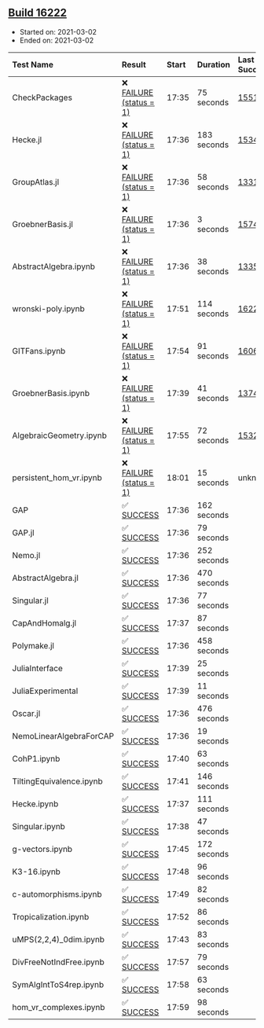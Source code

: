 ## [Build 16222](https://oscarci.mathematik.uni-kl.de/job/oscar/16222/)

* Started on: 2021-03-02
* Ended on: 2021-03-02

| Test Name    | Result | Start | Duration | Last Success | First Failure |
|:-------------|:-------|:------|:---------|:-------------|:--------------|
| CheckPackages | ❌ [FAILURE (status = 1)](https://oscarci.mathematik.uni-kl.de/job/oscar/16222/artifact/logs/build-16222/CheckPackages.log) | 17:35 | 75 seconds | [15514](https://oscarci.mathematik.uni-kl.de/job/oscar/15514/) | [15515](https://oscarci.mathematik.uni-kl.de/job/oscar/15515/) |
| Hecke.jl | ❌ [FAILURE (status = 1)](https://oscarci.mathematik.uni-kl.de/job/oscar/16222/artifact/logs/build-16222/Hecke.jl.log) | 17:36 | 183 seconds | [15344](https://oscarci.mathematik.uni-kl.de/job/oscar/15344/) | [15348](https://oscarci.mathematik.uni-kl.de/job/oscar/15348/) |
| GroupAtlas.jl | ❌ [FAILURE (status = 1)](https://oscarci.mathematik.uni-kl.de/job/oscar/16222/artifact/logs/build-16222/GroupAtlas.jl.log) | 17:36 | 58 seconds | [13311](https://oscarci.mathematik.uni-kl.de/job/oscar/13311/) | [13312](https://oscarci.mathematik.uni-kl.de/job/oscar/13312/) |
| GroebnerBasis.jl | ❌ [FAILURE (status = 1)](https://oscarci.mathematik.uni-kl.de/job/oscar/16222/artifact/logs/build-16222/GroebnerBasis.jl.log) | 17:36 | 3 seconds | [15745](https://oscarci.mathematik.uni-kl.de/job/oscar/15745/) | [15746](https://oscarci.mathematik.uni-kl.de/job/oscar/15746/) |
| AbstractAlgebra.ipynb | ❌ [FAILURE (status = 1)](https://oscarci.mathematik.uni-kl.de/job/oscar/16222/artifact/logs/build-16222/AbstractAlgebra.ipynb.log) | 17:36 | 38 seconds | [13355](https://oscarci.mathematik.uni-kl.de/job/oscar/13355/) | [13356](https://oscarci.mathematik.uni-kl.de/job/oscar/13356/) |
| wronski-poly.ipynb | ❌ [FAILURE (status = 1)](https://oscarci.mathematik.uni-kl.de/job/oscar/16222/artifact/logs/build-16222/wronski-poly.ipynb.log) | 17:51 | 114 seconds | [16220](https://oscarci.mathematik.uni-kl.de/job/oscar/16220/) | [16221](https://oscarci.mathematik.uni-kl.de/job/oscar/16221/) |
| GITFans.ipynb | ❌ [FAILURE (status = 1)](https://oscarci.mathematik.uni-kl.de/job/oscar/16222/artifact/logs/build-16222/GITFans.ipynb.log) | 17:54 | 91 seconds | [16068](https://oscarci.mathematik.uni-kl.de/job/oscar/16068/) | [16069](https://oscarci.mathematik.uni-kl.de/job/oscar/16069/) |
| GroebnerBasis.ipynb | ❌ [FAILURE (status = 1)](https://oscarci.mathematik.uni-kl.de/job/oscar/16222/artifact/logs/build-16222/GroebnerBasis.ipynb.log) | 17:39 | 41 seconds | [13748](https://oscarci.mathematik.uni-kl.de/job/oscar/13748/) | [13749](https://oscarci.mathematik.uni-kl.de/job/oscar/13749/) |
| AlgebraicGeometry.ipynb | ❌ [FAILURE (status = 1)](https://oscarci.mathematik.uni-kl.de/job/oscar/16222/artifact/logs/build-16222/AlgebraicGeometry.ipynb.log) | 17:55 | 72 seconds | [15322](https://oscarci.mathematik.uni-kl.de/job/oscar/15322/) | [15323](https://oscarci.mathematik.uni-kl.de/job/oscar/15323/) |
| persistent_hom_vr.ipynb | ❌ [FAILURE (status = 1)](https://oscarci.mathematik.uni-kl.de/job/oscar/16222/artifact/logs/build-16222/persistent_hom_vr.ipynb.log) | 18:01 | 15 seconds | unknown | unknown |
| GAP | ✅ [SUCCESS](https://oscarci.mathematik.uni-kl.de/job/oscar/16222/artifact/logs/build-16222/GAP.log) | 17:36 | 162 seconds |  |  |
| GAP.jl | ✅ [SUCCESS](https://oscarci.mathematik.uni-kl.de/job/oscar/16222/artifact/logs/build-16222/GAP.jl.log) | 17:36 | 79 seconds |  |  |
| Nemo.jl | ✅ [SUCCESS](https://oscarci.mathematik.uni-kl.de/job/oscar/16222/artifact/logs/build-16222/Nemo.jl.log) | 17:36 | 252 seconds |  |  |
| AbstractAlgebra.jl | ✅ [SUCCESS](https://oscarci.mathematik.uni-kl.de/job/oscar/16222/artifact/logs/build-16222/AbstractAlgebra.jl.log) | 17:36 | 470 seconds |  |  |
| Singular.jl | ✅ [SUCCESS](https://oscarci.mathematik.uni-kl.de/job/oscar/16222/artifact/logs/build-16222/Singular.jl.log) | 17:36 | 77 seconds |  |  |
| CapAndHomalg.jl | ✅ [SUCCESS](https://oscarci.mathematik.uni-kl.de/job/oscar/16222/artifact/logs/build-16222/CapAndHomalg.jl.log) | 17:37 | 87 seconds |  |  |
| Polymake.jl | ✅ [SUCCESS](https://oscarci.mathematik.uni-kl.de/job/oscar/16222/artifact/logs/build-16222/Polymake.jl.log) | 17:36 | 458 seconds |  |  |
| JuliaInterface | ✅ [SUCCESS](https://oscarci.mathematik.uni-kl.de/job/oscar/16222/artifact/logs/build-16222/JuliaInterface.log) | 17:39 | 25 seconds |  |  |
| JuliaExperimental | ✅ [SUCCESS](https://oscarci.mathematik.uni-kl.de/job/oscar/16222/artifact/logs/build-16222/JuliaExperimental.log) | 17:39 | 11 seconds |  |  |
| Oscar.jl | ✅ [SUCCESS](https://oscarci.mathematik.uni-kl.de/job/oscar/16222/artifact/logs/build-16222/Oscar.jl.log) | 17:36 | 476 seconds |  |  |
| NemoLinearAlgebraForCAP | ✅ [SUCCESS](https://oscarci.mathematik.uni-kl.de/job/oscar/16222/artifact/logs/build-16222/NemoLinearAlgebraForCAP.log) | 17:36 | 19 seconds |  |  |
| CohP1.ipynb | ✅ [SUCCESS](https://oscarci.mathematik.uni-kl.de/job/oscar/16222/artifact/logs/build-16222/CohP1.ipynb.log) | 17:40 | 63 seconds |  |  |
| TiltingEquivalence.ipynb | ✅ [SUCCESS](https://oscarci.mathematik.uni-kl.de/job/oscar/16222/artifact/logs/build-16222/TiltingEquivalence.ipynb.log) | 17:41 | 146 seconds |  |  |
| Hecke.ipynb | ✅ [SUCCESS](https://oscarci.mathematik.uni-kl.de/job/oscar/16222/artifact/logs/build-16222/Hecke.ipynb.log) | 17:37 | 111 seconds |  |  |
| Singular.ipynb | ✅ [SUCCESS](https://oscarci.mathematik.uni-kl.de/job/oscar/16222/artifact/logs/build-16222/Singular.ipynb.log) | 17:38 | 47 seconds |  |  |
| g-vectors.ipynb | ✅ [SUCCESS](https://oscarci.mathematik.uni-kl.de/job/oscar/16222/artifact/logs/build-16222/g-vectors.ipynb.log) | 17:45 | 172 seconds |  |  |
| K3-16.ipynb | ✅ [SUCCESS](https://oscarci.mathematik.uni-kl.de/job/oscar/16222/artifact/logs/build-16222/K3-16.ipynb.log) | 17:48 | 96 seconds |  |  |
| c-automorphisms.ipynb | ✅ [SUCCESS](https://oscarci.mathematik.uni-kl.de/job/oscar/16222/artifact/logs/build-16222/c-automorphisms.ipynb.log) | 17:49 | 82 seconds |  |  |
| Tropicalization.ipynb | ✅ [SUCCESS](https://oscarci.mathematik.uni-kl.de/job/oscar/16222/artifact/logs/build-16222/Tropicalization.ipynb.log) | 17:52 | 86 seconds |  |  |
| uMPS(2,2,4)_0dim.ipynb | ✅ [SUCCESS](https://oscarci.mathematik.uni-kl.de/job/oscar/16222/artifact/logs/build-16222/uMPS-2-2-4-_0dim.ipynb.log) | 17:43 | 83 seconds |  |  |
| DivFreeNotIndFree.ipynb | ✅ [SUCCESS](https://oscarci.mathematik.uni-kl.de/job/oscar/16222/artifact/logs/build-16222/DivFreeNotIndFree.ipynb.log) | 17:57 | 79 seconds |  |  |
| SymAlgIntToS4rep.ipynb | ✅ [SUCCESS](https://oscarci.mathematik.uni-kl.de/job/oscar/16222/artifact/logs/build-16222/SymAlgIntToS4rep.ipynb.log) | 17:58 | 63 seconds |  |  |
| hom_vr_complexes.ipynb | ✅ [SUCCESS](https://oscarci.mathematik.uni-kl.de/job/oscar/16222/artifact/logs/build-16222/hom_vr_complexes.ipynb.log) | 17:59 | 98 seconds |  |  |
